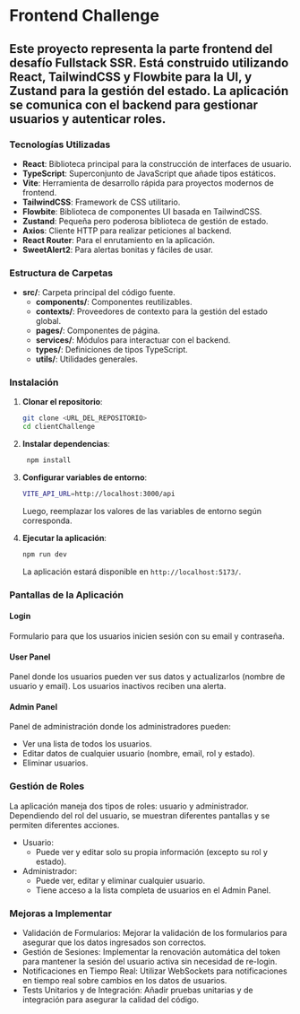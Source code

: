 # Frontend Challenge

## Este proyecto representa la parte frontend del desafío Fullstack SSR. Está construido utilizando React, TailwindCSS y Flowbite para la UI, y Zustand para la gestión del estado. La aplicación se comunica con el backend para gestionar usuarios y autenticar roles.

### Tecnologías Utilizadas

- **React**: Biblioteca principal para la construcción de interfaces de usuario.
- **TypeScript**: Superconjunto de JavaScript que añade tipos estáticos.
- **Vite**: Herramienta de desarrollo rápida para proyectos modernos de frontend.
- **TailwindCSS**: Framework de CSS utilitario.
- **Flowbite**: Biblioteca de componentes UI basada en TailwindCSS.
- **Zustand**: Pequeña pero poderosa biblioteca de gestión de estado.
- **Axios**: Cliente HTTP para realizar peticiones al backend.
- **React Router**: Para el enrutamiento en la aplicación.
- **SweetAlert2**: Para alertas bonitas y fáciles de usar.

### Estructura de Carpetas

- **src/**: Carpeta principal del código fuente.
  - **components/**: Componentes reutilizables.
  - **contexts/**: Proveedores de contexto para la gestión del estado global.
  - **pages/**: Componentes de página.
  - **services/**: Módulos para interactuar con el backend.
  - **types/**: Definiciones de tipos TypeScript.
  - **utils/**: Utilidades generales.

### Instalación

1. **Clonar el repositorio**:
   ```sh
   git clone <URL_DEL_REPOSITORIO>
   cd clientChallenge
   ```
2. **Instalar dependencias**:
   ```sh
    npm install
   ```
3. **Configurar variables de entorno**:

   ```sh
   VITE_API_URL=http://localhost:3000/api

   ```

   Luego, reemplazar los valores de las variables de entorno según corresponda.

4. **Ejecutar la aplicación**:
   ```sh
   npm run dev
   ```
   La aplicación estará disponible en `http://localhost:5173/`.

### Pantallas de la Aplicación

#### Login

Formulario para que los usuarios inicien sesión con su email y contraseña.

#### User Panel

Panel donde los usuarios pueden ver sus datos y actualizarlos (nombre de usuario y email). Los usuarios inactivos reciben una alerta.

#### Admin Panel

Panel de administración donde los administradores pueden:

- Ver una lista de todos los usuarios.
- Editar datos de cualquier usuario (nombre, email, rol y estado).
- Eliminar usuarios.

### Gestión de Roles

La aplicación maneja dos tipos de roles: usuario y administrador. Dependiendo del rol del usuario, se muestran diferentes pantallas y se permiten diferentes acciones.

- Usuario:
  - Puede ver y editar solo su propia información (excepto su rol y estado).
- Administrador:
  - Puede ver, editar y eliminar cualquier usuario.
  - Tiene acceso a la lista completa de usuarios en el Admin Panel.

### Mejoras a Implementar

- Validación de Formularios: Mejorar la validación de los formularios para asegurar que los datos ingresados son correctos.
- Gestión de Sesiones: Implementar la renovación automática del token para mantener la sesión del usuario activa sin necesidad de re-login.
- Notificaciones en Tiempo Real: Utilizar WebSockets para notificaciones en tiempo real sobre cambios en los datos de usuarios.
- Tests Unitarios y de Integración: Añadir pruebas unitarias y de integración para asegurar la calidad del código.

